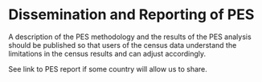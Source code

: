 # Dissemination and Reporting of PES

A description of the PES methodology and the results of the PES analysis should be published so that users of the census data understand the limitations in the census results and can adjust accordingly.

See link to PES report if some country will allow us to share.
